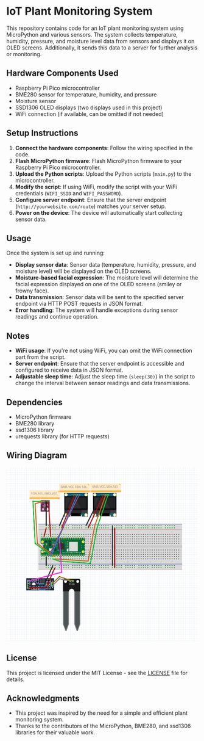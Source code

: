# IoT Plant Monitoring System

This repository contains code for an IoT plant monitoring system using MicroPython and various sensors. The system collects temperature, humidity, pressure, and moisture level data from sensors and displays it on OLED screens. Additionally, it sends this data to a server for further analysis or monitoring.

## Hardware Components Used

- Raspberry Pi Pico microcontroller
- BME280 sensor for temperature, humidity, and pressure
- Moisture sensor
- SSD1306 OLED displays (two displays used in this project)
- WiFi connection (if available, can be omitted if not needed)

## Setup Instructions

1. **Connect the hardware components**: Follow the wiring specified in the code.
2. **Flash MicroPython firmware**: Flash MicroPython firmware to your Raspberry Pi Pico microcontroller.
3. **Upload the Python scripts**: Upload the Python scripts (`main.py`) to the microcontroller.
4. **Modify the script**: If using WiFi, modify the script with your WiFi credentials (`WIFI_SSID` and `WIFI_PASSWORD`).
5. **Configure server endpoint**: Ensure that the server endpoint (`http://yourwebsite.com/route`) matches your server setup.
6. **Power on the device**: The device will automatically start collecting sensor data.

## Usage

Once the system is set up and running:

- **Display sensor data**: Sensor data (temperature, humidity, pressure, and moisture level) will be displayed on the OLED screens.
- **Moisture-based facial expression**: The moisture level will determine the facial expression displayed on one of the OLED screens (smiley or frowny face).
- **Data transmission**: Sensor data will be sent to the specified server endpoint via HTTP POST requests in JSON format.
- **Error handling**: The system will handle exceptions during sensor readings and continue operation.

## Notes

- **WiFi usage**: If you're not using WiFi, you can omit the WiFi connection part from the script.
- **Server endpoint**: Ensure that the server endpoint is accessible and configured to receive data in JSON format.
- **Adjustable sleep time**: Adjust the sleep time (`sleep(30)`) in the script to change the interval between sensor readings and data transmissions.

## Dependencies

- MicroPython firmware
- BME280 library
- ssd1306 library
- urequests library (for HTTP requests)

## Wiring Diagram

![Image Description](wiring_diagram.png)

## License

This project is licensed under the MIT License - see the [LICENSE](LICENSE) file for details.

## Acknowledgments

- This project was inspired by the need for a simple and efficient plant monitoring system.
- Thanks to the contributors of the MicroPython, BME280, and ssd1306 libraries for their valuable work.
